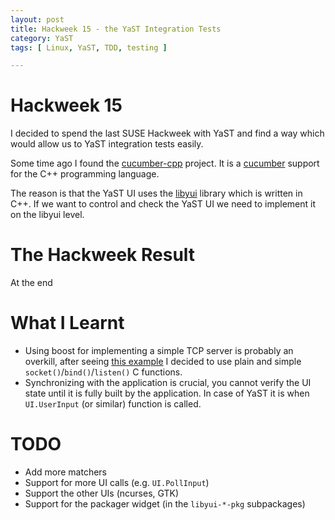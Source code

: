 ```yaml
---
layout: post
title: Hackweek 15 - the YaST Integration Tests
category: YaST
tags: [ Linux, YaST, TDD, testing ]

---
```


# Hackweek 15

I decided to spend the last SUSE Hackweek with YaST and find a way which
would allow us to YaST integration tests easily.

Some time ago I found the [cucumber-cpp](
https://github.com/cucumber/cucumber-cpp) project. It is a [cucumber](
https://github.com/cucumber/cucumber) support for the C++ programming language.

The reason is that the YaST UI uses the
[libyui](https://github.com/libyui/libyui) library which is written in C++.
If we want to control and check the YaST UI we need to implement it on the
libyui level.

# The Hackweek Result

At the end 

# What I Learnt

- Using boost for implementing a simple TCP server is probably an overkill,
  after seeing [this example](
  http://www.boost.org/doc/libs/1_63_0/doc/html/boost_asio/tutorial.html#boost_asio.tutorial.tutdaytime3)
  I decided to use plain and simple `socket()`/`bind()`/`listen()` C functions.
- Synchronizing with the application is crucial, you cannot verify the UI
  state until it is fully built by the application. In case of YaST it
  is when `UI.UserInput` (or similar) function is called.

# TODO

- Add more matchers
- Support for more UI calls (e.g. `UI.PollInput`)
- Support the other UIs (ncurses, GTK)
- Support for the packager widget (in the `libyui-*-pkg` subpackages)

